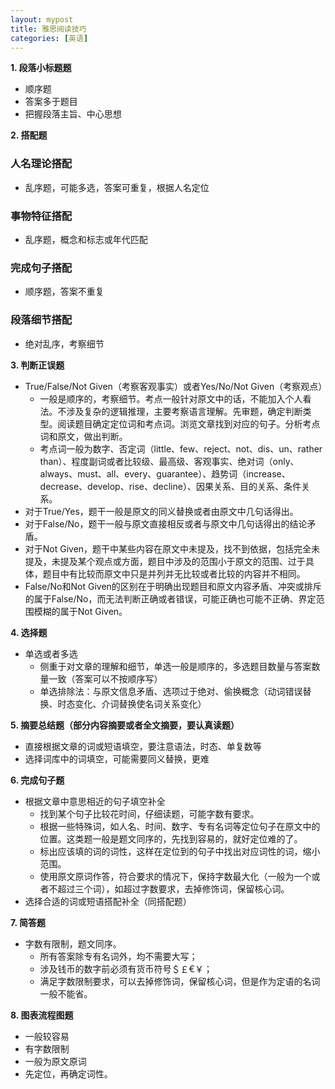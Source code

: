 ```yaml
---
layout: mypost
title: 雅思阅读技巧
categories: [英语]
---
```


**1. 段落小标题题**  
- 顺序题
- 答案多于题目
- 把握段落主旨、中心思想

    
**2. 搭配题**  
### 人名理论搭配
- 乱序题，可能多选，答案可重复，根据人名定位
### 事物特征搭配
- 乱序题，概念和标志或年代匹配
### 完成句子搭配
- 顺序题，答案不重复
### 段落细节搭配
- 绝对乱序，考察细节
    
**3. 判断正误题**  
- True/False/Not Given（考察客观事实）或者Yes/No/Not Given（考察观点）
	- 一般是顺序的，考察细节。考点一般针对原文中的话，不能加入个人看法。不涉及复杂的逻辑推理，主要考察语言理解。先审题，确定判断类型。阅读题目确定定位词和考点词。浏览文章找到对应的句子。分析考点词和原文，做出判断。
	- 考点词一般为数字、否定词（little、few、reject、not、dis、un、rather than）、程度副词或者比较级、最高级、客观事实、绝对词（only、always、must、all、every、guarantee）、趋势词（increase、decrease、develop、rise、decline）、因果关系、目的关系、条件关系。
- 对于True/Yes，题干一般是原文的同义替换或者由原文中几句话得出。
- 对于False/No，题干一般与原文直接相反或者与原文中几句话得出的结论矛盾。
- 对于Not Given，题干中某些内容在原文中未提及，找不到依据，包括完全未提及，未提及某个观点或方面，题目中涉及的范围小于原文的范围、过于具体，题目中有比较而原文中只是并列并无比较或者比较的内容并不相同。
- False/No和Not Given的区别在于明确出现题目和原文内容矛盾、冲突或排斥的属于False/No，而无法判断正确或者错误，可能正确也可能不正确、界定范围模糊的属于Not Given。
    
**4. 选择题**  
- 单选或者多选
	- 侧重于对文章的理解和细节，单选一般是顺序的，多选题目数量与答案数量一致（答案可以不按顺序写）
	- 单选排除法：与原文信息矛盾、选项过于绝对、偷换概念（动词错误替换、时态变化、介词替换使名词关系变化）
    
**5. 摘要总结题（部分内容摘要或者全文摘要，要认真读题）**  
- 直接根据文章的词或短语填空，要注意语法，时态、单复数等
- 选择词库中的词填空，可能需要同义替换，更难
    
**6. 完成句子题**  
- 根据文章中意思相近的句子填空补全
	- 找到某个句子比较花时间，仔细读题，可能字数有要求。
	- 根据一些特殊词，如人名、时间、数字、专有名词等定位句子在原文中的位置。这类题一般是题文同序的，先找到容易的，就好定位难的了。
	- 标出应该填的词的词性，这样在定位到的句子中找出对应词性的词，缩小范围。
	- 使用原文原词作答，符合要求的情况下，保持字数最大化（一般为一个或者不超过三个词），如超过字数要求，去掉修饰词，保留核心词。
- 选择合适的词或短语搭配补全（同搭配题）
    
**7. 简答题**  
- 字数有限制，题文同序。
  - 所有答案除专有名词外，均不需要大写；
  - 涉及钱币的数字前必须有货币符号＄￡€￥；
  - 满足字数限制要求，可以去掉修饰词，保留核心词，但是作为定语的名词一般不能省。
    
**8. 图表流程图题**  
- 一般较容易
- 有字数限制
- 一般为原文原词
- 先定位，再确定词性。

